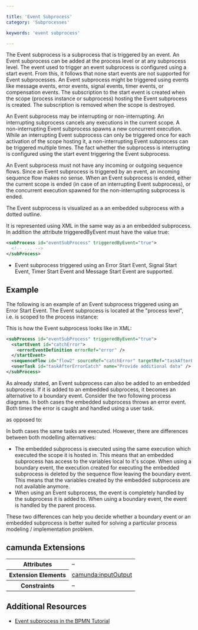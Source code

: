```yaml
---

title: 'Event Subprocess'
category: 'Subprocesses'

keywords: 'event subprocess'

---
```



The Event subprocess is a subprocess that is triggered by an event. An Event subprocess can be added at the process level or at any subprocess level. The event used to trigger an event subprocess is configured using a start event. From this, it follows that none start events are not supported for Event subprocesses. An Event subprocess might be triggered using events like message events, error events, signal events, timer events, or compensation events. The subscription to the start event is created when the scope (process instance or subprocess) hosting the Event subprocess is created. The subscription is removed when the scope is destroyed.

An Event subprocess may be interrupting or non-interrupting. An interrupting subprocess cancels any executions in the current scope. A non-interrupting Event subprocess spawns a new concurrent execution. While an interrupting Event subprocess can only be triggered once for each activation of the scope hosting it, a non-interrupting Event subprocess can be triggered multiple times. The fact whether the subprocess is interrupting is configured using the start event triggering the Event subprocess.

An Event subprocess must not have any incoming or outgoing sequence flows. Since an Event subprocess is triggered by an event, an incoming sequence flow makes no sense. When an Event subprocess is ended, either the current scope is ended (in case of an interrupting Event subprocess), or the concurrent execution spawned for the non-interrupting subprocess is ended.

The Event subprocess is visualized as a an embedded subprocess with a dotted outline.

<div data-bpmn-diagram="tutorial/subprocess_event"> </div>

It is represented using XML in the same way as a an embedded subprocess. In addition the attribute triggeredByEvent must have the value true:

```xml
<subProcess id="eventSubProcess" triggeredByEvent="true">
  <!-- ... -->
</subProcess>
```

<div class="alert alert-info">
  <ul>
    <li>Event subprocess triggered using an Error Start Event, Signal Start Event, Timer Start Event and Message Start Event are supported.</li>
  </ul>
</div>


## Example

The following is an example of an Event subprocess triggered using an Error Start Event. The Event subprocess is located at the "process level", i.e. is scoped to the process instance:

<div data-bpmn-diagram="implement/event-subprocess"></div>

This is how the Event subprocess looks like in XML:

```xml
<subProcess id="eventSubProcess" triggeredByEvent="true">
  <startEvent id="catchError">
    <errorEventDefinition errorRef="error" />
  </startEvent>
  <sequenceFlow id="flow2" sourceRef="catchError" targetRef="taskAfterErrorCatch" />
  <userTask id="taskAfterErrorCatch" name="Provide additional data" />
</subProcess>
```

As already stated, an Event subprocess can also be added to an embedded subprocess. If it is added to an embedded subprocess, it becomes an alternative to a boundary event. Consider the two following process diagrams. In both cases the embedded subprocess throws an error event. Both times the error is caught and handled using a user task.

<div data-bpmn-diagram="implement/event-subprocess-alternative1"></div>

as opposed to:

<div data-bpmn-diagram="implement/event-subprocess-alternative2"></div>

In both cases the same tasks are executed. However, there are differences between both modelling alternatives:

*   The embedded subprocess is executed using the same execution which executed the scope it is hosted in. This means that an embedded subprocess has access to the variables local to it's scope. When using a boundary event, the execution created for executing the embedded subprocess is deleted by the sequence flow leaving the boundary event. This means that the variables created by the embedded subprocess are not available anymore.
*   When using an Event subprocess, the event is completely handled by the subprocess it is added to. When using a boundary event, the event is handled by the parent process.

These two differences can help you decide whether a boundary event or an embedded subprocess is better suited for solving a particular process modeling / implementation problem.


## camunda Extensions

<table class="table table-striped">
  <tr>
    <th>Attributes</th>
    <td>&ndash;</td>
  </tr>
  <tr>
    <th>Extension Elements</th>
    <td>
      <a href="ref:#custom-extensions-camunda-extension-elements-camundainputoutput">camunda:inputOutput</a>
    </td>
  </tr>
  <tr>
    <th>Constraints</th>
    <td>&ndash;</td>
  </tr>
</table>

## Additional Resources

*   [Event subprocess in the BPMN Tutorial](http://camunda.org/design/reference.html#!/activities/event)
